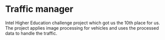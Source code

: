 # Traffic manager

Intel Higher Education challenge project which got us the 10th place for us. The project applies image processing for vehicles and uses the processed data to handle the traffic.
